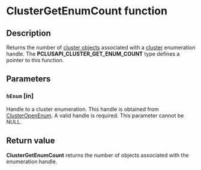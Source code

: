 # ClusterGetEnumCount function

## Description

Returns the
number of [cluster objects](https://learn.microsoft.com/previous-versions/windows/desktop/mscs/cluster-objects) associated with a
[cluster](https://learn.microsoft.com/previous-versions/windows/desktop/mscs/c-gly) enumeration handle. The **PCLUSAPI_CLUSTER_GET_ENUM_COUNT** type defines a pointer to this function.

## Parameters

### `hEnum` [in]

Handle to a cluster enumeration. This handle is obtained from
[ClusterOpenEnum](https://learn.microsoft.com/windows/desktop/api/clusapi/nf-clusapi-clusteropenenum). A valid handle is required. This
parameter cannot be NULL.

## Return value

**ClusterGetEnumCount** returns the number of
objects associated with the enumeration handle.